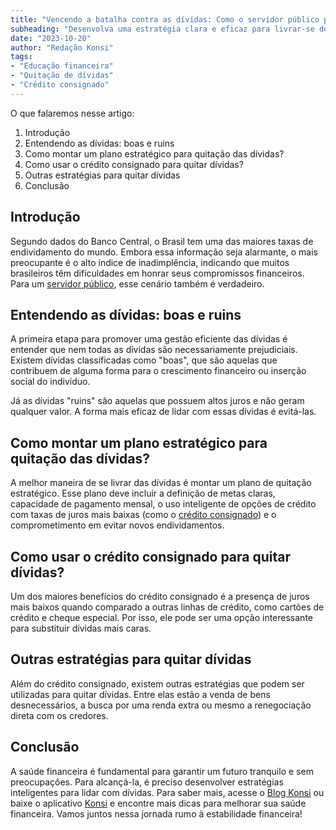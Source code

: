 ```yaml
---
title: "Vencendo a batalha contra as dívidas: Como o servidor público pode estruturar um plano efetivo de quitação de dívidas"
subheading: "Desenvolva uma estratégia clara e eficaz para livrar-se de dívidas não saudáveis, tendo como opção o crédito consignado e outros mecanismos financeiros inteligentes."
date: "2023-10-20"
author: "Redação Konsi"
tags:
- "Educação financeira"
- "Quitação de dívidas"
- "Crédito consignado"
---
```


O que falaremos nesse artigo:

1. Introdução
2. Entendendo as dívidas: boas e ruins 
3. Como montar um plano estratégico para quitação das dívidas? 
4. Como usar o crédito consignado para quitar dívidas?
5. Outras estratégias para quitar dívidas
6. Conclusão

## Introdução

Segundo dados do Banco Central, o Brasil tem uma das maiores taxas de endividamento do mundo. Embora essa informação seja alarmante, o mais preocupante é o alto índice de inadimplência, indicando que muitos brasileiros têm dificuldades em honrar seus compromissos financeiros. Para um [servidor público](https://konsi.com.br/postagens/tudo-sobre-prova-de-vida-do-inss-para-servidores-pblicos.md), esse cenário também é verdadeiro.

## Entendendo as dívidas: boas e ruins

A primeira etapa para promover uma gestão eficiente das dívidas é entender que nem todas as dívidas são necessariamente prejudiciais. Existem dívidas classificadas como "boas", que são aquelas que contribuem de alguma forma para o crescimento financeiro ou inserção social do indivíduo.

Já as dívidas "ruins" são aquelas que possuem altos juros e não geram qualquer valor. A forma mais eficaz de lidar com essas dívidas é evitá-las.

## Como montar um plano estratégico para quitação das dívidas?

A melhor maneira de se livrar das dívidas é montar um plano de quitação estratégico. Esse plano deve incluir a definição de metas claras, capacidade de pagamento mensal, o uso inteligente de opções de crédito com taxas de juros mais baixas (como o [crédito consignado](https://konsi.com.br/postagens/crdito-consignado-como-utiliz-lo-para-melhorar-sua-vida-financeira.md)) e o comprometimento em evitar novos endividamentos.

## Como usar o crédito consignado para quitar dívidas?

Um dos maiores benefícios do crédito consignado é a presença de juros mais baixos quando comparado a outras linhas de crédito, como cartões de crédito e cheque especial. Por isso, ele pode ser uma opção interessante para substituir dívidas mais caras.

## Outras estratégias para quitar dívidas

Além do crédito consignado, existem outras estratégias que podem ser utilizadas para quitar dívidas. Entre elas estão a venda de bens desnecessários, a busca por uma renda extra ou mesmo a renegociação direta com os credores.

## Conclusão

A saúde financeira é fundamental para garantir um futuro tranquilo e sem preocupações. Para alcançá-la, é preciso desenvolver estratégias inteligentes para lidar com dívidas. Para saber mais, acesse o [Blog Konsi](https://konsi.com.br/postagens) ou baixe o aplicativo [Konsi](https://konsi.com.br/app-download) e encontre mais dicas para melhorar sua saúde financeira. Vamos juntos nessa jornada rumo à estabilidade financeira!

